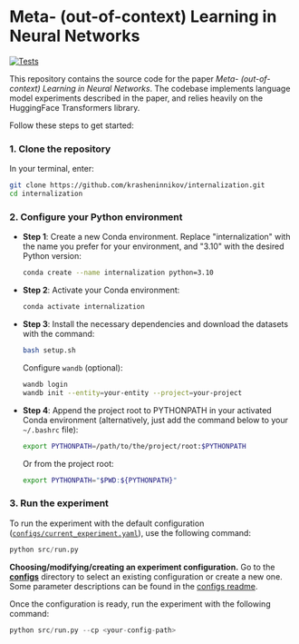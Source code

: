 # Meta- (out-of-context) Learning in Neural Networks 

[![Tests](https://github.com/krasheninnikov/internalization/actions/workflows/main.yml/badge.svg)](https://github.com/krasheninnikov/internalization/actions/workflows/main.yml)

This repository contains the source code for the paper *Meta- (out-of-context) Learning in Neural Networks*. The codebase implements language model experiments described in the paper, and relies heavily on the HuggingFace Transformers library.

Follow these steps to get started:


### 1. Clone the repository

In your terminal, enter:
```bash
git clone https://github.com/krasheninnikov/internalization.git
cd internalization
```


### 2. Configure your Python environment
- **Step 1**: Create a new Conda environment. Replace "internalization" with the name you prefer for your environment, and "3.10" with the desired Python version:
  
   ```bash
   conda create --name internalization python=3.10
   ``` 
  
- **Step 2**: Activate your Conda environment:
  
   ```bash
   conda activate internalization
   ```

- **Step 3**: Install the necessary dependencies and download the datasets with the command:

   ```bash
   bash setup.sh
   ```

   Configure `wandb` (optional):
   ```bash
   wandb login
   wandb init --entity=your-entity --project=your-project
   ```
  
- **Step 4**: Append the project root to PYTHONPATH in your activated Conda environment (alternatively, just add the command below to your `~/.bashrc` file):
  
   ```bash
   export PYTHONPATH=/path/to/the/project/root:$PYTHONPATH
   ```
   
   Or from the project root:

   ```bash
   export PYTHONPATH="$PWD:${PYTHONPATH}"
   ```


### 3. Run the experiment

To run the experiment with the default configuration ([`configs/current_experiment.yaml`](./configs/current_experiment.yaml)), use the following command: 

```python
python src/run.py
```

**Choosing/modifying/creating an experiment configuration.** Go to the [**configs**](./configs) directory to select an existing configuration or create a new one. Some parameter descriptions can be found in the [configs readme](./configs/README.md). 

Once the configuration is ready, run the experiment with the following command:
```python
python src/run.py --cp <your-config-path>
```
